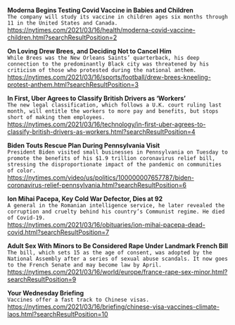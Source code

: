 **Moderna Begins Testing Covid Vaccine in Babies and Children**\
`The company will study its vaccine in children ages six months through 11 in the United States and Canada.`\
https://nytimes.com/2021/03/16/health/moderna-covid-vaccine-children.html?searchResultPosition=2

**On Loving Drew Brees, and Deciding Not to Cancel Him**\
`While Brees was the New Orleans Saints’ quarterback, his deep connection to the predominantly Black city was threatened by his criticism of those who protested during the national anthem.`\
https://nytimes.com/2021/03/16/sports/football/drew-brees-kneeling-protest-anthem.html?searchResultPosition=3

**In First, Uber Agrees to Classify British Drivers as ‘Workers’**\
`The new legal classification, which follows a U.K. court ruling last month, will entitle the workers to more pay and benefits, but stops short of making them employees.`\
https://nytimes.com/2021/03/16/technology/in-first-uber-agrees-to-classify-british-drivers-as-workers.html?searchResultPosition=4

**Biden Touts Rescue Plan During Pennsylvania Visit**\
`President Biden visited small businesses in Pennsylvania on Tuesday to promote the benefits of his $1.9 trillion coronavirus relief bill, stressing the disproportionate impact of the pandemic on communities of color.`\
https://nytimes.com/video/us/politics/100000007657787/biden-coronavirus-relief-pennsylvania.html?searchResultPosition=6

**Ion Mihai Pacepa, Key Cold War Defector, Dies at 92**\
`A general in the Romanian intelligence service, he later revealed the corruption and cruelty behind his country’s Communist regime. He died of Covid-19.`\
https://nytimes.com/2021/03/16/obituaries/ion-mihai-pacepa-dead-covid.html?searchResultPosition=7

**Adult Sex With Minors to Be Considered Rape Under Landmark French Bill**\
`The bill, which sets 15 as the age of consent, was adopted by the National Assembly after a series of sexual abuse scandals. It now goes to the French Senate and may become law by April.`\
https://nytimes.com/2021/03/16/world/europe/france-rape-sex-minor.html?searchResultPosition=9

**Your Wednesday Briefing**\
`Vaccines offer a fast track to Chinese visas.`\
https://nytimes.com/2021/03/16/briefing/chinese-visa-vaccines-climate-laos.html?searchResultPosition=10

